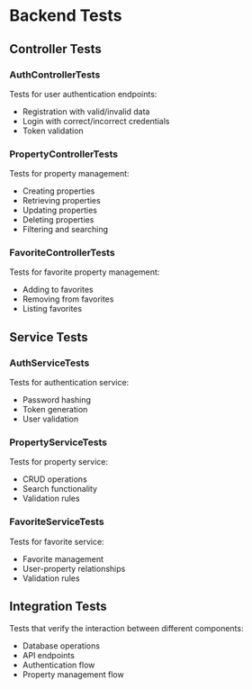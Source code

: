 # Backend Tests

## Controller Tests

### AuthControllerTests

Tests for user authentication endpoints:
- Registration with valid/invalid data
- Login with correct/incorrect credentials
- Token validation

### PropertyControllerTests

Tests for property management:
- Creating properties
- Retrieving properties
- Updating properties
- Deleting properties
- Filtering and searching

### FavoriteControllerTests

Tests for favorite property management:
- Adding to favorites
- Removing from favorites
- Listing favorites

## Service Tests

### AuthServiceTests

Tests for authentication service:
- Password hashing
- Token generation
- User validation

### PropertyServiceTests

Tests for property service:
- CRUD operations
- Search functionality
- Validation rules

### FavoriteServiceTests

Tests for favorite service:
- Favorite management
- User-property relationships
- Validation rules

## Integration Tests

Tests that verify the interaction between different components:
- Database operations
- API endpoints
- Authentication flow
- Property management flow
